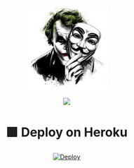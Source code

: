<div align="center">
  <img src="https://github.com/Thisalx-x/telegram-song-download-bot/blob/main/icon.png" width="190">


  
               
<p align="center">
  <img src="https://readme-typing-svg.herokuapp.com/?lines=made+by+Thisal&font=Fira%20Code&center=true&width=380&height=50">
  



# 🟪 Deploy on Heroku

[![Deploy](https://www.herokucdn.com/deploy/button.svg)](https://heroku.com/deploy?template=https://github.com/Thisalx-x/telegram-song-download-bot)


















